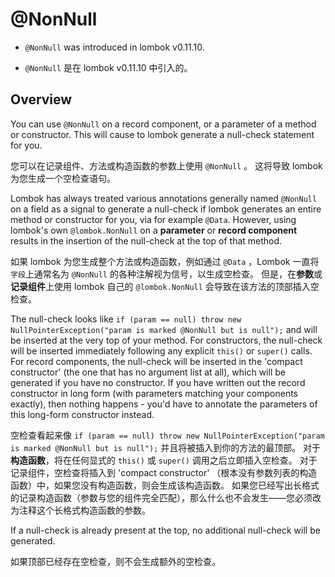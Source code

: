 # @NonNull


* `@NonNull` was introduced in lombok v0.11.10.


* `@NonNull` 是在 lombok v0.11.10 中引入的。


## Overview


You can use `@NonNull` on a record component, or a parameter of a method or constructor. 
This will cause to lombok generate a null-check statement for you.


您可以在记录组件、方法或构造函数的参数上使用 `@NonNull` 。
这将导致 lombok 为您生成一个空检查语句。


Lombok has always treated various annotations generally named `@NonNull` on a field as a signal to generate a null-check if lombok generates an entire method or constructor for you, via for example `@Data`. 
However, using lombok's own `@lombok.NonNull` on a **parameter** or **record component** results in the insertion of the null-check at the top of that method.


如果 lombok 为您生成整个方法或构造函数，例如通过 `@Data` ，Lombok 一直将`字段`上通常名为 `@NonNull` 的各种注解视为信号，以生成空检查。
但是，在**参数**或**记录组件**上使用 lombok 自己的 `@lombok.NonNull` 会导致在该方法的顶部插入空检查。


The null-check looks like `if (param == null) throw new NullPointerException("param is marked @NonNull but is null");` and will be inserted at the very top of your method. 
For constructors, the null-check will be inserted immediately following any explicit `this()` or `super()` calls. 
For record components, the null-check will be inserted in the 'compact constructor' (the one that has no argument list at all), which will be generated if you have no constructor. 
If you have written out the record constructor in long form (with parameters matching your components exactly), then nothing happens - you'd have to annotate the parameters of this long-form constructor instead.


空检查看起来像 `if (param == null) throw new NullPointerException("param is marked @NonNull but is null");` 并且将被插入到你的方法的最顶部。
对于**构造函数**，将在任何显式的 `this()` 或 `super()` 调用之后立即插入空检查。
对于记录组件，空检查将插入到 'compact constructor' （根本没有参数列表的构造函数）中，如果您没有构造函数，则会生成该构造函数。
如果您已经写出长格式的记录构造函数（参数与您的组件完全匹配），那么什么也不会发生——您必须改为注释这个长格式构造函数的参数。


If a null-check is already present at the top, no additional null-check will be generated.


如果顶部已经存在空检查，则不会生成额外的空检查。

